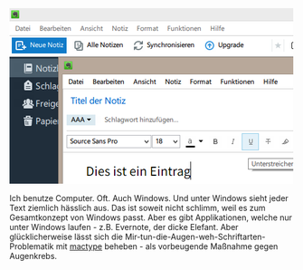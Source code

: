 ![Windows Schriftarten schöner machen](/assets/beautify-windows-fonts-with-mactype.png)

Ich benutze Computer. Oft. Auch Windows. Und unter Windows sieht jeder Text ziemlich hässlich aus. Das ist soweit nicht schlimm, weil es zum Gesamtkonzept von Windows passt. Aber es gibt Applikationen, welche nur unter Windows laufen - z.B. Evernote, der dicke Elefant. Aber glücklicherweise lässt sich die Mir-tun-die-Augen-weh-Schriftarten-Problematik mit [mactype](http://www.mactype.net/) beheben - als vorbeugende Maßnahme gegen Augenkrebs.
